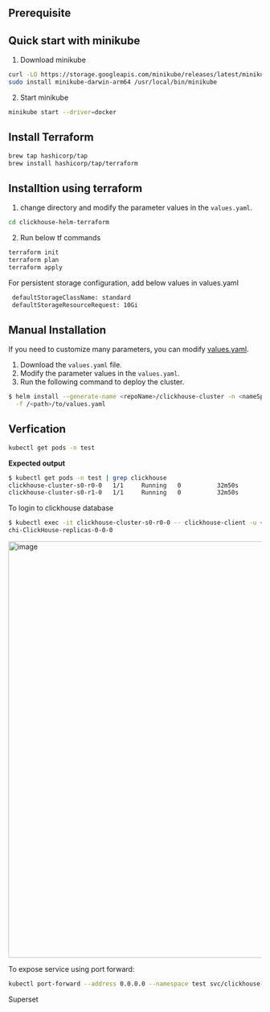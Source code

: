 ## Prerequisite

## Quick start with minikube

1) Download minikube
```bash
curl -LO https://storage.googleapis.com/minikube/releases/latest/minikube-darwin-arm64
sudo install minikube-darwin-arm64 /usr/local/bin/minikube
```
2) Start minikube
```bash
minikube start --driver=docker
```

## Install Terraform
```bash
brew tap hashicorp/tap
brew install hashicorp/tap/terraform
```

## Installtion using terraform

1) change directory and modify the parameter values in the `values.yaml`.
```bash
cd clickhouse-helm-terraform
```
2) Run below tf commands
```bash
terraform init
terraform plan
terraform apply
```
For persistent storage configuration, add below values in values.yaml
```bash
 defaultStorageClassName: standard
 defaultStorageResourceRequest: 10Gi
```

## Manual Installation

If you need to customize many parameters, you can modify [values.yaml](../clickhouse-cluster-helm/values.yaml).

1. Download the `values.yaml` file.
2. Modify the parameter values in the `values.yaml`.
3. Run the following command to deploy the cluster.

```bash
$ helm install --generate-name <repoName>/clickhouse-cluster -n <nameSpace>\
  -f /<path>/to/values.yaml
```


## Verfication
``` bash
kubectl get pods -n test
```


**Expected output**

```bash
$ kubectl get pods -n test | grep clickhouse
clickhouse-cluster-s0-r0-0   1/1     Running   0          32m50s
clickhouse-cluster-s0-r1-0   1/1     Running   0          32m50s
```
To login to clickhouse database 

```bash
$ kubectl exec -it clickhouse-cluster-s0-r0-0 -- clickhouse-client -u <username> --password=<password> --query='select hostName()'
chi-ClickHouse-replicas-0-0-0
```


<img width="829" alt="image" src="https://user-images.githubusercontent.com/31353777/178678942-020fae74-b8e3-42ab-bf9c-4bd00d852812.png">

To expose service using port forward:
```bash
kubectl port-forward --address 0.0.0.0 --namespace test svc/clickhouse-cluster-s0-r0 8123:8123 
```

Superset

